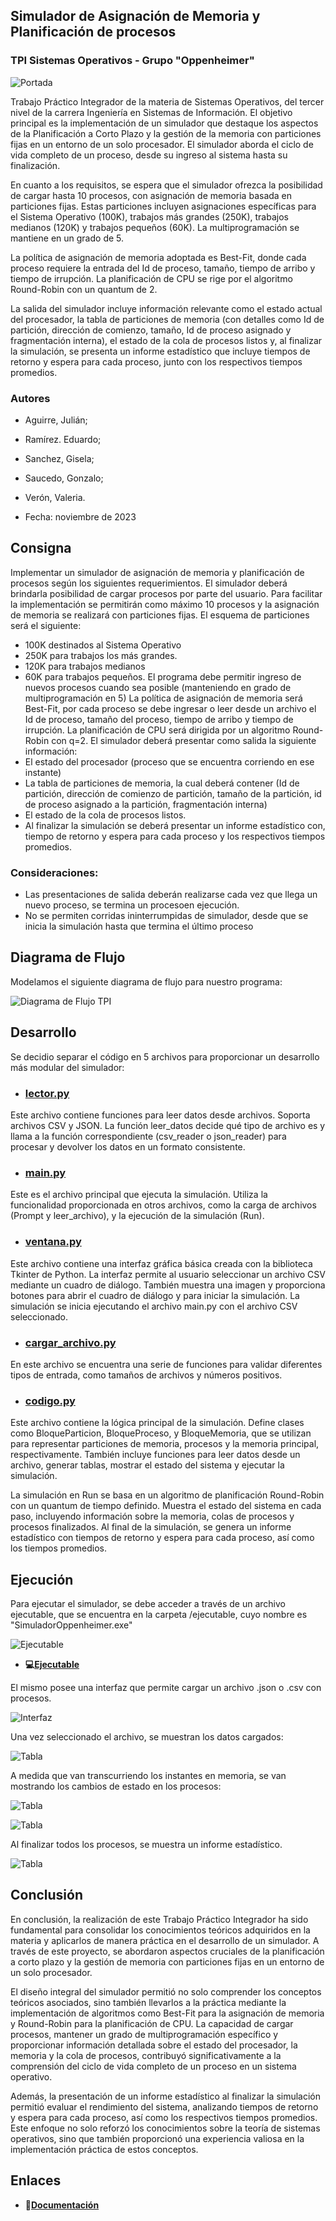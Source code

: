 
## Simulador de Asignación de Memoria y Planificación de procesos
### TPI Sistemas Operativos - Grupo "Oppenheimer"
![Portada](https://raw.githubusercontent.com/Saucedo-Gonzalo/simulador-oppenheimer/master/screenshots/portada.PNG)




Trabajo Práctico Integrador de la materia de Sistemas Operativos, del tercer nivel de la carrera Ingeniería en Sistemas de Información. El objetivo principal es la implementación de un simulador que destaque los aspectos de la Planificación a Corto Plazo y la gestión de la memoria con particiones fijas en un entorno de un solo procesador. El simulador aborda el ciclo de vida completo de un proceso, desde su ingreso al sistema hasta su finalización.

En cuanto a los requisitos, se espera que el simulador ofrezca la posibilidad de cargar hasta 10 procesos, con asignación de memoria basada en particiones fijas. Estas particiones incluyen asignaciones específicas para el Sistema Operativo (100K), trabajos más grandes (250K), trabajos medianos (120K) y trabajos pequeños (60K). La multiprogramación se mantiene en un grado de 5.

La política de asignación de memoria adoptada es Best-Fit, donde cada proceso requiere la entrada del Id de proceso, tamaño, tiempo de arribo y tiempo de irrupción. La planificación de CPU se rige por el algoritmo Round-Robin con un quantum de 2.

La salida del simulador incluye información relevante como el estado actual del procesador, la tabla de particiones de memoria (con detalles como Id de partición, dirección de comienzo, tamaño, Id de proceso asignado y fragmentación interna), el estado de la cola de procesos listos y, al finalizar la simulación, se presenta un informe estadístico que incluye tiempos de retorno y espera para cada proceso, junto con los respectivos tiempos promedios.

### Autores

- Aguirre, Julián;
- Ramírez. Eduardo;
- Sanchez,  Gisela;
- Saucedo, Gonzalo;
- Verón, Valeria.


- Fecha: noviembre de 2023

## Consigna
Implementar un simulador de asignación de memoria y planificación de procesos según los siguientes
requerimientos.
El simulador deberá brindarla posibilidad de cargar procesos por parte del usuario. Para facilitar la implementación
se permitirán como máximo 10 procesos y la asignación de memoria se realizará con particiones fijas. El esquema
de particiones será el siguiente:
- 100K destinados al Sistema Operativo
- 250K para trabajos los más grandes.
- 120K para trabajos medianos
- 60K para trabajos pequeños.
El programa debe permitir ingreso de nuevos procesos cuando sea posible (manteniendo en grado de
multiprogramación en 5) La política de asignación de memoria será Best-Fit, por cada proceso se debe ingresar o
leer desde un archivo el Id de proceso, tamaño del proceso, tiempo de arribo y tiempo de irrupción. La
planificación de CPU será dirigida por un algoritmo Round-Robin con q=2.
El simulador deberá presentar como salida la siguiente información:
- El estado del procesador (proceso que se encuentra corriendo en ese instante)
- La tabla de particiones de memoria, la cual deberá contener (Id de partición, dirección de comienzo de partición, tamaño de la partición, id de proceso asignado a la partición, fragmentación interna)
- El estado de la cola de procesos listos.
- Al finalizar la simulación se deberá presentar un informe estadístico con, tiempo de retorno y espera para cada proceso y los respectivos tiempos promedios.
### Consideraciones:
- Las presentaciones de salida deberán realizarse cada vez que llega un nuevo proceso, se termina un procesoen ejecución.
- No se permiten corridas ininterrumpidas de simulador, desde que se inicia la simulación hasta que termina el último proceso

## Diagrama de Flujo

Modelamos el siguiente diagrama de flujo para nuestro programa:

![Diagrama de Flujo TPI](https://raw.githubusercontent.com/Saucedo-Gonzalo/simulador-oppenheimer/master/docs/DiagFlujo.png)

## Desarrollo
Se decidio separar el código en 5 archivos para proporcionar un desarrollo más modular del simulador:



- ###  **[lector.py](https://github.com/Saucedo-Gonzalo/simulador-oppenheimer/blob/main/code/lector.py)**
Este archivo contiene funciones para leer datos desde archivos. Soporta archivos CSV y JSON. La función leer_datos decide qué tipo de archivo es y llama a la función correspondiente (csv_reader o json_reader) para procesar y devolver los datos en un formato consistente.

- ###  **[main.py](https://github.com/Saucedo-Gonzalo/simulador-oppenheimer/blob/main/code/Main.py)**
Este es el archivo principal que ejecuta la simulación. Utiliza la funcionalidad proporcionada en otros archivos, como la carga de archivos (Prompt y leer_archivo), y la ejecución de la simulación (Run).

- ###  **[ventana.py](https://github.com/Saucedo-Gonzalo/simulador-oppenheimer/blob/main/code/ventana.py)**
Este archivo contiene una interfaz gráfica básica creada con la biblioteca Tkinter de Python. La interfaz permite al usuario seleccionar un archivo CSV mediante un cuadro de diálogo. También muestra una imagen y proporciona botones para abrir el cuadro de diálogo y para iniciar la simulación. La simulación se inicia ejecutando el archivo main.py con el archivo CSV seleccionado.

- ###  **[cargar_archivo.py](https://github.com/Saucedo-Gonzalo/simulador-oppenheimer/blob/main/code/cargar_archivo.py)**
En este archivo se encuentra una serie de funciones para validar diferentes tipos de entrada, como tamaños de archivos y números positivos.

- ###  **[codigo.py](https://github.com/Saucedo-Gonzalo/simulador-oppenheimer/blob/main/code/codigo.py)**
Este archivo contiene la lógica principal de la simulación. Define clases como BloqueParticion, BloqueProceso, y BloqueMemoria, que se utilizan para representar particiones de memoria, procesos y la memoria principal, respectivamente. 
También incluye funciones para leer datos desde un archivo, generar tablas, mostrar el estado del sistema y ejecutar la simulación.

La simulación en Run se basa en un algoritmo de planificación Round-Robin con un quantum de tiempo definido. Muestra el estado del sistema en cada paso, incluyendo información sobre la memoria, colas de procesos y procesos finalizados. Al final de la simulación, se genera un informe estadístico con tiempos de retorno y espera para cada proceso, así como los tiempos promedios.

## Ejecución

Para ejecutar el simulador, se debe acceder a través de un archivo ejecutable, que se encuentra en la carpeta /ejecutable, cuyo nombre es "SimuladorOppenheimer.exe"

![Ejecutable](https://raw.githubusercontent.com/Saucedo-Gonzalo/simulador-oppenheimer/master/screenshots/7.PNG)


- **💻[Ejecutable](https://github.com/Saucedo-Gonzalo/simulador-oppenheimer/tree/main/ejecutable)**


El mismo posee una interfaz que permite cargar un archivo .json o .csv con procesos.

![Interfaz](https://raw.githubusercontent.com/Saucedo-Gonzalo/simulador-oppenheimer/master/screenshots/1.PNG)

Una vez seleccionado el archivo, se muestran los datos cargados:

![Tabla](https://raw.githubusercontent.com/Saucedo-Gonzalo/simulador-oppenheimer/master/screenshots/2.PNG)


A medida que van transcurriendo los instantes en memoria, se van mostrando los cambios de estado en los procesos:

![Tabla](https://raw.githubusercontent.com/Saucedo-Gonzalo/simulador-oppenheimer/master/screenshots/3.PNG)

![Tabla](https://raw.githubusercontent.com/Saucedo-Gonzalo/simulador-oppenheimer/master/screenshots/4.PNG)

Al finalizar todos los procesos, se muestra un informe estadístico.

![Tabla](https://raw.githubusercontent.com/Saucedo-Gonzalo/simulador-oppenheimer/master/screenshots/5.PNG)

## Conclusión
En conclusión, la realización de este Trabajo Práctico Integrador ha sido fundamental para consolidar los conocimientos teóricos adquiridos en la materia y aplicarlos de manera práctica en el desarrollo de un simulador. A través de este proyecto, se abordaron aspectos cruciales de la planificación a corto plazo y la gestión de memoria con particiones fijas en un entorno de un solo procesador.

El diseño integral del simulador permitió no solo comprender los conceptos teóricos asociados, sino también llevarlos a la práctica mediante la implementación de algoritmos como Best-Fit para la asignación de memoria y Round-Robin para la planificación de CPU. La capacidad de cargar procesos, mantener un grado de multiprogramación específico y proporcionar información detallada sobre el estado del procesador, la memoria y la cola de procesos, contribuyó significativamente a la comprensión del ciclo de vida completo de un proceso en un sistema operativo.

Además, la presentación de un informe estadístico al finalizar la simulación permitió evaluar el rendimiento del sistema, analizando tiempos de retorno y espera para cada proceso, así como los respectivos tiempos promedios. Este enfoque no solo reforzó los conocimientos sobre la teoría de sistemas operativos, sino que también proporcionó una experiencia valiosa en la implementación práctica de estos conceptos.

## Enlaces


- **🔗[Documentación](https://github.com/Saucedo-Gonzalo/simulador-oppenheimer/blob/main/docs/TPISO-Oppenheimer.pdf)**

